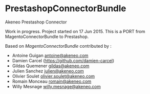 # PrestashopConnectorBundle
Akeneo Prestashop Connector

Work in progress. 
Project started on 17 Jun 2015.
This is a PORT from MagentoConnectorBundle to Prestashop.

Based on *MagentoConnectorBundle* contributed by :

- Antoine Guigan <antoine@akeneo.com>
- Damien Carcel (https://github.com/damien-carcel)
- Gildas Quemener <gildas@akeneo.com>
- Julien Sanchez <julien@akeneo.com>
- Olivier Soulet <olivier.soulet@akeneo.com>
- Romain Monceau <romain@akeneo.com>
- Willy Mesnage <willy.mesnage@akeneo.com>